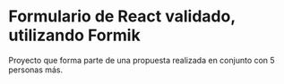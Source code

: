 # Formulario de React validado, utilizando Formik

Proyecto que forma parte de una propuesta realizada en conjunto con 5 personas más.
